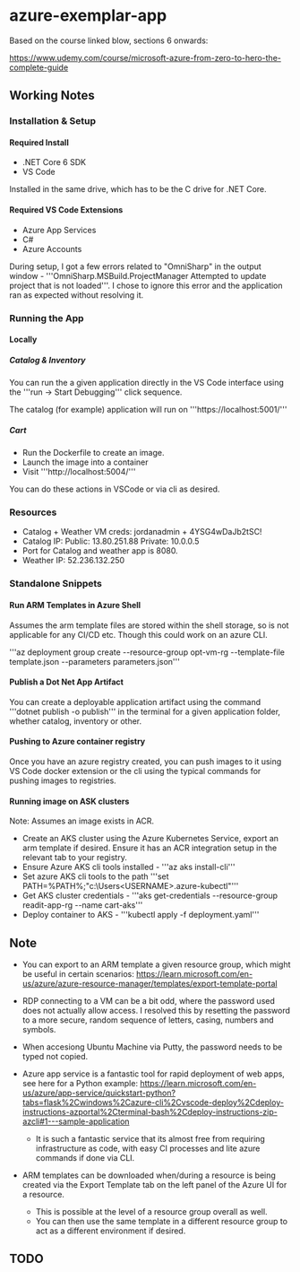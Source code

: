 # azure-exemplar-app

Based on the course linked blow, sections 6 onwards:

https://www.udemy.com/course/microsoft-azure-from-zero-to-hero-the-complete-guide

## Working Notes

### Installation & Setup

#### Required Install

- .NET Core 6 SDK
- VS Code

Installed in the same drive, which has to be the C drive for .NET Core. 

#### Required VS Code Extensions

- Azure App Services
- C#
- Azure Accounts

During setup, I got a few errors related to "OmniSharp" in the output window - '''OmniSharp.MSBuild.ProjectManager Attempted to update project that is not loaded'''. I chose to ignore this error and the application ran as expected without resolving it. 

### Running the App

#### Locally

##### Catalog & Inventory

You can run the a given application directly in the VS Code interface using the '''run -> Start Debugging''' click sequence. 

The catalog (for example) application will run on '''https://localhost:5001/'''

##### Cart

- Run the Dockerfile to create an image.
- Launch the image into a container
- Visit '''http://localhost:5004/'''

You can do these actions in VSCode or via cli as desired. 

### Resources

- Catalog + Weather VM creds: jordanadmin + 4YSG4wDaJb2tSC!
- Catalog IP: Public: 13.80.251.88 Private: 10.0.0.5
- Port for Catalog and weather app is 8080.
- Weather IP: 52.236.132.250

### Standalone Snippets

#### Run ARM Templates in Azure Shell

Assumes the arm template files are stored within the shell storage, so is not applicable for any CI/CD etc. Though this could work on an azure CLI.

'''az deployment group create --resource-group opt-vm-rg --template-file template.json --parameters parameters.json'''

#### Publish a Dot Net App Artifact

You can create a deployable application artifact using the command '''dotnet publish -o publish''' in the terminal for a given application folder, whether catalog, inventory or other.

#### Pushing to Azure container registry

Once you have an azure registry created, you can push images to it using VS Code docker extension or the cli using the typical commands for pushing images to registries.

#### Running image on ASK clusters

Note: Assumes an image exists in ACR.

- Create an AKS cluster using the Azure Kubernetes Service, export an arm template if desired. Ensure it has an ACR integration setup in the relevant tab to your registry.  
- Ensure Azure AKS cli tools installed - '''az aks install-cli'''
- Set azure AKS cli tools to the path '''set PATH=%PATH%;"c:\Users\<USERNAME>\.azure-kubectl"'''
- Get AKS cluster credentials - '''aks get-credentials --resource-group readit-app-rg --name cart-aks'''
- Deploy container to AKS - '''kubectl apply -f deployment.yaml'''



## Note

- You can export to an ARM template a given resource group, which might be useful in certain scenarios: https://learn.microsoft.com/en-us/azure/azure-resource-manager/templates/export-template-portal

- RDP connecting to a VM can be a bit odd, where the password used does not actually allow access. I resolved this by resetting the password to a more secure, random sequence of letters, casing, numbers and symbols. 

- When accesiong Ubuntu Machine via Putty, the password needs to be typed not copied. 

- Azure app service is a fantastic tool for rapid deployment of web apps, see here for a Python example: https://learn.microsoft.com/en-us/azure/app-service/quickstart-python?tabs=flask%2Cwindows%2Cazure-cli%2Cvscode-deploy%2Cdeploy-instructions-azportal%2Cterminal-bash%2Cdeploy-instructions-zip-azcli#1---sample-application
	- It is such a fantastic service that its almost free from requiring infrastructure as code, with easy CI processes and lite azure commands if done via CLI.

- ARM templates can be downloaded when/during a resource is being created via the Export Template tab on the left panel of the Azure UI for a resource. 
	- This is possible at the level of a resource group overall as well. 
	- You can then use the same template in a different resource group to act as a different environment if desired. 


## TODO





